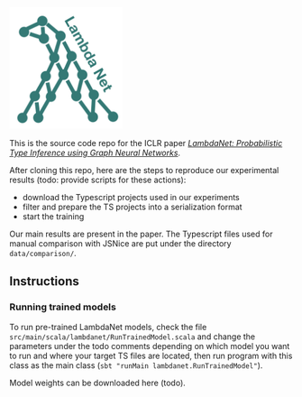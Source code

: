 <img src="images/Logo.png" width="200" height="215" alt="Logo"/>

This is the source code repo for the ICLR paper [*LambdaNet: Probabilistic Type Inference using Graph Neural Networks*](https://openreview.net/forum?id=Hkx6hANtwH).

After cloning this repo, here are the steps to reproduce our experimental results (todo: provide scripts for these actions):

 - download the Typescript projects used in our experiments
 - filter and prepare the TS projects into a serialization format
 - start the training

Our main results are present in the paper. The Typescript files used for manual comparison with JSNice are put under the directory `data/comparison/`.

## Instructions
### Running trained models
To run pre-trained LambdaNet models, check the file `src/main/scala/lambdanet/RunTrainedModel.scala` and change the parameters under the todo comments depending on which model you want to run and where your target TS files are located, then run program with this class as the main class (`sbt "runMain lambdanet.RunTrainedModel"`).

Model weights can be downloaded here (todo).

